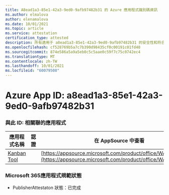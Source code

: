 ```yaml
---
title: A8ead1a3-85e1-42a3-9ed0-9afb97482b31 的 Azure 應用程式識別碼資訊
ms.author: elmalova
author: elenamalova
ms.date: 10/01/2021
ms.topic: article
ms.service: attestation
certification_type: attested
description: 所有適用于 a8ead1a3-85e1-42a3-9ed0-9afb97482b31 的安全性和符合性資訊資訊。
ms.openlocfilehash: cf528769b5a7c7b390d98435cf0c00191c01fd48
ms.sourcegitcommit: 874e586a5a9a5eb0c5c5aae0c59f7c75c0742ec4
ms.translationtype: MT
ms.contentlocale: zh-TW
ms.lasthandoff: 10/01/2021
ms.locfileid: "60079508"
---
```

# <a name="azure-app-id-a8ead1a3-85e1-42a3-9ed0-9afb97482b31"></a>Azure App ID: a8ead1a3-85e1-42a3-9ed0-9afb97482b31


### <a name="apps-associated-with-this-id"></a>與此 ID: 相關聯的應用程式
| **應用程式名稱** | **認證** | **在 AppSource 中查看** |
|--------------|---------------|-----------------------|
| [Kanban Tool](https://docs.microsoft.com/microsoft-365-app-certification/forward/WA200002121) |  | [https://appsource.microsoft.com/product/office/WA200002121](https://appsource.microsoft.com/product/office/WA200002121) |

### <a name="microsoft-365-app-compliance-status"></a>Microsoft 365應用程式規範狀態
- PublisherAttestaton 狀態：已完成

